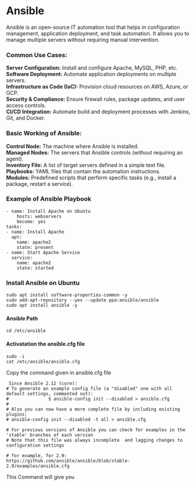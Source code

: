 # Ansible

Ansible is an open-source IT automation tool that helps in configuration management, application deployment, and task automation. It allows you to manage multiple servers without requiring manual intervention.

### Common Use Cases:

**Server Configuration:** Install and configure Apache, MySQL, PHP, etc.<br>
**Software Deployment:** Automate application deployments on multiple servers.<br>
**Infrastructure as Code (IaC):** Provision cloud resources on AWS, Azure, or GCP.<br>
**Security & Compliance:** Ensure firewall rules, package updates, and user access controls.<br>
**CI/CD Integration:** Automate build and deployment processes with Jenkins, Git, and Docker.


### Basic Working of Ansible: 

**Control Node:** The machine where Ansible is installed.<br>
**Managed Nodes:** The servers that Ansible controls (without requiring an agent).<br>
**Inventory File:** A list of target servers defined in a simple text file.<br>
**Playbooks:** YAML files that contain the automation instructions.<br>
**Modules:** Predefined scripts that perform specific tasks (e.g., install a package, restart a service).

### Example of Ansible Playbook

    - name: Install Apache on Ubuntu
        hosts: webservers
        become: yes
    tasks:
    - name: Install Apache
      apt:
        name: apache2
        state: present
    - name: Start Apache Service
      service:
        name: apache2
        state: started

### Install Ansible on Ubuntu

    sudo apt install software-properties-common -y
    sudo add-apt-repository --yes --update ppa:ansible/ansible
    sudo apt install ansible -y

#### Ansible Path

    cd /etc/ansible

#### Activatation the ansible.cfg file

    sudo -i
    cat /etc/ansible/ansible.cfg
    
Copy the command given in ansible.cfg file

     Since Ansible 2.12 (core):
    # To generate an example config file (a "disabled" one with all default settings, commented out):
    #               $ ansible-config init --disabled > ansible.cfg
    #
    # Also you can now have a more complete file by including existing plugins:
    # ansible-config init --disabled -t all > ansible.cfg

    # For previous versions of Ansible you can check for examples in the 'stable' branches of each version
    # Note that this file was always incomplete  and lagging changes to configuration settings

    # for example, for 2.9: https://github.com/ansible/ansible/blob/stable-2.9/examples/ansible.cfg

This Command will give you